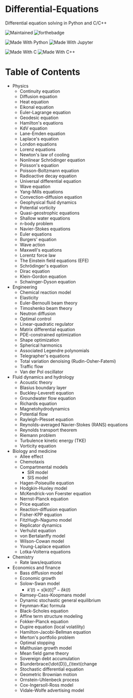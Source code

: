 # Differential-Equations
Differential equation solving in Python and C/C++

![Maintained](https://img.shields.io/badge/Maintained%3F-Slowly-1f425f.svg?style=for-the-badge&logo=appveyor)
![forthebadge](https://img.shields.io/badge/Work_in_Progress-purple.svg?style=for-the-badge&logo=appveyor)


![Made With Python](https://img.shields.io/badge/MADE_WITH-PYTHON-3776AB.svg?labelColor=ffd140&logo=python&style=for-the-badge)
![Made With Jupyter](https://img.shields.io/badge/MADE_WITH-JUPYTER-F37626.svg?labelColor=4e4e4e&logo=jupyter&style=for-the-badge)


![Made With C](https://img.shields.io/badge/MADE_WITH-C-A8B9CC.svg?logo=c&style=for-the-badge)
![Made With C++](https://img.shields.io/badge/MADE_WITH-C++-00599C.svg?labelColor=659ad2&logo=c%2b%2b&style=for-the-badge)

# Table of Contents
- Physics
    - Continuity equation
    - Diffusion equation
    - Heat equation
    - Eikonal equation
    - Euler-Lagrange equation
    - Geodesic equation
    - Hamilton's equations
    - KdV equation
    - Lane-Emden equation
    - Laplace's equation
    - London equations
    - Lorenz equations
    - Newton's law of cooling
    - Nonlinear Schrödinger equation
    - Poisson's equation
    - Poisson-Boltzmann equation
    - Radioactive decay equation
    - Universal differential equation
    - Wave equation
    - Yang-Mills equations
    - Convection-diffusion equation
    - Geophysical fluid dynamics
    - Potential vorticity
    - Quasi-geostrophic equations
    - Shallow water equations
    - n-body problem
    - Navier-Stokes equations
    - Euler equations
    - Burgers' equation
    - Wave action
    - Maxwell's equations
    - Lorentz force law
    - The Einstein field equations (EFE)
    - Schrödinger's equation
    - Dirac equation
    - Klein-Gordon equation
    - Schwinger-Dyson equation
- Engineering
    - Chemical reaction model
    - Elasticity
    - Euler-Bernoulli beam theory
    - Timoshenko beam theory
    - Neutron diffusion
    - Optimal control
    - Linear-quadratic regulator
    - Matrix differential equation
    - PDE-constrained optimization
    - Shape optimization
    - Spherical harmonics
    - Associated Legendre polynomials
    - Telegrapher's equations
    - Total variation denoising (Rudin-Osher-Fatemi)
    - Traffic flow
    - Van der Pol oscillator
- Fluid dynamics and hydrology
    - Acoustic theory
    - Blasius boundary layer
    - Buckley-Leverett equation
    - Groundwater flow equation
    - Richards equation
    - Magnetohydrodynamics
    - Potential flow
    - Rayleigh-Plesset equation
    - Reynolds-averaged Navier-Stokes (RANS) equations
    - Reynolds transport theorem
    - Riemann problem
    - Turbulence kinetic energy (TKE)
    - Vorticity equation
- Biology and medicine
    - Allee effect
    - Chemotaxis
    - Compartmental models
        - SIR model
        - SIS model
    - Hagen-Poiseuille equation
    - Hodgkin-Huxley model
    - McKendrick-von Foerster equation
    - Nernst-Planck equation
    - Price equation
    - Reaction-diffusion equation
    - Fisher-KPP equation
    - FitzHugh-Nagumo model
    - Replicator dynamics
    - Verhulst equation
    - von Bertalanffy model
    - Wilson-Cowan model
    - Young-Laplace equation
    - Lotka-Volterra equations
- Chemistry
    - Rate laws/equations
- Economics and finance
    - Bass diffusion model
    - Economic growth
    - Solow-Swan model
        - $k'(t)=s[k(t)]^{\alpha }-\delta k(t)$ 
    - Ramsey-Cass-Koopmans model
    - Dynamic stochastic general equilibrium
    - Feynman-Kac formula
    - Black-Scholes equation
    - Affine term structure modeling
    - Fokker-Planck equation
    - Dupire equation (local volatility)
    - Hamilton-Jacobi-Bellman equation
    - Merton's portfolio problem
    - Optimal stopping
    - Malthusian growth model
    - Mean field game theory
    - Sovereign debt accumulation
    - $\underbrace{\dot{D}}_{\text{change
    - Stochastic differential equation
    - Geometric Brownian motion
    - Ornstein-Uhlenbeck process
    - Cox-Ingersoll-Ross model
    - Vidale-Wolfe advertising model